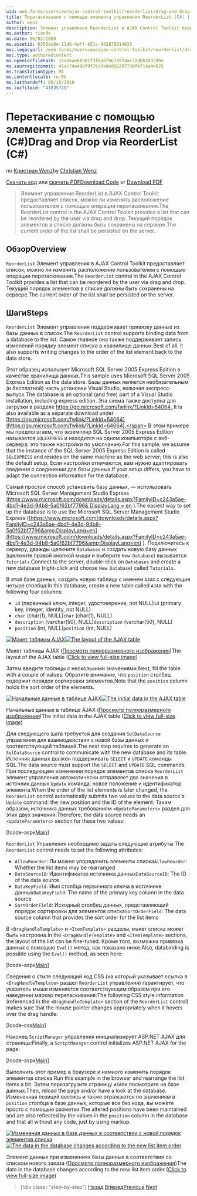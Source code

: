 ```yaml
---
uid: web-forms/overview/ajax-control-toolkit/reorderlist/drag-and-drop-via-reorderlist-cs
title: Перетаскивание с помощью элемента управления ReorderList (C#) | Документация Майкрософт
author: wenz
description: Элемент управления ReorderList в AJAX Control Toolkit предоставляет список, можно ли изменять расположение пользователем с помощью операции перетаскивания. Текущий порядок элементов в списке должны...
ms.author: riande
ms.date: 06/02/2008
ms.assetid: 6350ee8e-11d6-4aff-b51c-942878014835
msc.legacyurl: /web-forms/overview/ajax-control-toolkit/reorderlist/drag-and-drop-via-reorderlist-cs
msc.type: authoredcontent
ms.openlocfilehash: 15ae6ae60381f3f656f667a97dac72dbb283c80e
ms.sourcegitcommit: 45ac74e400f9f2b7dbded66297730f6f14a4eb25
ms.translationtype: MT
ms.contentlocale: ru-RU
ms.lasthandoff: 08/16/2018
ms.locfileid: "41835729"
---
```

<a name="drag-and-drop-via-reorderlist-c"></a><span data-ttu-id="c736a-104">Перетаскивание с помощью элемента управления ReorderList (C#)</span><span class="sxs-lookup"><span data-stu-id="c736a-104">Drag and Drop via ReorderList (C#)</span></span>
====================
<span data-ttu-id="c736a-105">по [Кристиан Wenz](https://github.com/wenz)</span><span class="sxs-lookup"><span data-stu-id="c736a-105">by [Christian Wenz](https://github.com/wenz)</span></span>

<span data-ttu-id="c736a-106">[Скачать код](http://download.microsoft.com/download/9/3/f/93f8daea-bebd-4821-833b-95205389c7d0/ReorderList5.cs.zip) или [скачать PDF](http://download.microsoft.com/download/2/d/c/2dc10e34-6983-41d4-9c08-f78f5387d32b/reorderlist5CS.pdf)</span><span class="sxs-lookup"><span data-stu-id="c736a-106">[Download Code](http://download.microsoft.com/download/9/3/f/93f8daea-bebd-4821-833b-95205389c7d0/ReorderList5.cs.zip) or [Download PDF](http://download.microsoft.com/download/2/d/c/2dc10e34-6983-41d4-9c08-f78f5387d32b/reorderlist5CS.pdf)</span></span>

> <span data-ttu-id="c736a-107">Элемент управления ReorderList в AJAX Control Toolkit предоставляет список, можно ли изменять расположение пользователем с помощью операции перетаскивания.</span><span class="sxs-lookup"><span data-stu-id="c736a-107">The ReorderList control in the AJAX Control Toolkit provides a list that can be reordered by the user via drag and drop.</span></span> <span data-ttu-id="c736a-108">Текущий порядок элементов в списке должны быть сохранены на сервере.</span><span class="sxs-lookup"><span data-stu-id="c736a-108">The current order of the list shall be persisted on the server.</span></span>


## <a name="overview"></a><span data-ttu-id="c736a-109">Обзор</span><span class="sxs-lookup"><span data-stu-id="c736a-109">Overview</span></span>

<span data-ttu-id="c736a-110">`ReorderList` Элемент управления в AJAX Control Toolkit предоставляет список, можно ли изменять расположение пользователем с помощью операции перетаскивания.</span><span class="sxs-lookup"><span data-stu-id="c736a-110">The `ReorderList` control in the AJAX Control Toolkit provides a list that can be reordered by the user via drag and drop.</span></span> <span data-ttu-id="c736a-111">Текущий порядок элементов в списке должны быть сохранены на сервере.</span><span class="sxs-lookup"><span data-stu-id="c736a-111">The current order of the list shall be persisted on the server.</span></span>

## <a name="steps"></a><span data-ttu-id="c736a-112">Шаги</span><span class="sxs-lookup"><span data-stu-id="c736a-112">Steps</span></span>

<span data-ttu-id="c736a-113">`ReorderList` Элемент управления поддерживает привязку данных из базы данных в список.</span><span class="sxs-lookup"><span data-stu-id="c736a-113">The `ReorderList` control supports binding data from a database to the list.</span></span> <span data-ttu-id="c736a-114">Самое главное она также поддерживает запись изменений порядку элемент списка в хранилище данных.</span><span class="sxs-lookup"><span data-stu-id="c736a-114">Best of all, it also supports writing changes to the order of the list element back to the data store.</span></span>

<span data-ttu-id="c736a-115">Этот образец использует Microsoft SQL Server 2005 Express Edition в качестве хранилища данных.</span><span class="sxs-lookup"><span data-stu-id="c736a-115">This sample uses Microsoft SQL Server 2005 Express Edition as the data store.</span></span> <span data-ttu-id="c736a-116">Базы данных является необязательным (и бесплатной) часть установки Visual Studio, включая экспресс-выпуск.</span><span class="sxs-lookup"><span data-stu-id="c736a-116">The database is an optional (and free) part of a Visual Studio installation, including express edition.</span></span> <span data-ttu-id="c736a-117">Эта схема также доступна для загрузки в разделе [ https://go.microsoft.com/fwlink/?LinkId=64064 ](https://go.microsoft.com/fwlink/?LinkId=64064).</span><span class="sxs-lookup"><span data-stu-id="c736a-117">It is also available as a separate download under [https://go.microsoft.com/fwlink/?LinkId=64064](https://go.microsoft.com/fwlink/?LinkId=64064).</span></span> <span data-ttu-id="c736a-118">В этом примере мы предполагаем, что экземпляр SQL Server 2005 Express Edition называется `SQLEXPRESS` и находится на одном компьютере с веб-сервера; это также настройки по умолчанию.</span><span class="sxs-lookup"><span data-stu-id="c736a-118">For this sample, we assume that the instance of the SQL Server 2005 Express Edition is called `SQLEXPRESS` and resides on the same machine as the web server; this is also the default setup.</span></span> <span data-ttu-id="c736a-119">Если настройки отличаются, вам нужно адаптировать сведения о соединении для базы данных.</span><span class="sxs-lookup"><span data-stu-id="c736a-119">If your setup differs, you have to adapt the connection information for the database.</span></span>

<span data-ttu-id="c736a-120">Самый простой способ установить базу данных, — использовать Microsoft SQL Server Management Studio Express ([https://www.microsoft.com/downloads/details.aspx?FamilyID=c243a5ae-4bd1-4e3d-94b8-5a0f62bf7796&amp; DisplayLang = en](https://www.microsoft.com/downloads/details.aspx?FamilyID=c243a5ae-4bd1-4e3d-94b8-5a0f62bf7796&amp;DisplayLang=en) ).</span><span class="sxs-lookup"><span data-stu-id="c736a-120">The easiest way to set up the database is to use the Microsoft SQL Server Management Studio Express ([https://www.microsoft.com/downloads/details.aspx?FamilyID=c243a5ae-4bd1-4e3d-94b8-5a0f62bf7796&amp;DisplayLang=en](https://www.microsoft.com/downloads/details.aspx?FamilyID=c243a5ae-4bd1-4e3d-94b8-5a0f62bf7796&amp;DisplayLang=en) ).</span></span> <span data-ttu-id="c736a-121">Подключитесь к серверу, дважды щелкните `Databases` и создать новую базу данных (щелкните правой кнопкой мыши и выберите `New Database`) вызывается `Tutorials`.</span><span class="sxs-lookup"><span data-stu-id="c736a-121">Connect to the server, double-click on `Databases` and create a new database (right-click and choose `New Database`) called `Tutorials`.</span></span>

<span data-ttu-id="c736a-122">В этой базе данных, создать новую таблицу с именем `AJAX` с следующие четыре столбца:</span><span class="sxs-lookup"><span data-stu-id="c736a-122">In this database, create a new table called `AJAX` with the following four columns:</span></span>

- <span data-ttu-id="c736a-123">`id` (первичный ключ, integer, удостоверение, not NULL)</span><span class="sxs-lookup"><span data-stu-id="c736a-123">`id` (primary key, integer, identity, not NULL)</span></span>
- <span data-ttu-id="c736a-124">`char` (char(1), NULL)</span><span class="sxs-lookup"><span data-stu-id="c736a-124">`char` (char(1), NULL)</span></span>
- <span data-ttu-id="c736a-125">`description` (varchar(50), NULL)</span><span class="sxs-lookup"><span data-stu-id="c736a-125">`description` (varchar(50), NULL)</span></span>
- <span data-ttu-id="c736a-126">`position` (int, NULL)</span><span class="sxs-lookup"><span data-stu-id="c736a-126">`position` (int, NULL)</span></span>


<span data-ttu-id="c736a-127">[![Макет таблицы AJAX](drag-and-drop-via-reorderlist-cs/_static/image2.png)](drag-and-drop-via-reorderlist-cs/_static/image1.png)</span><span class="sxs-lookup"><span data-stu-id="c736a-127">[![The layout of the AJAX table](drag-and-drop-via-reorderlist-cs/_static/image2.png)](drag-and-drop-via-reorderlist-cs/_static/image1.png)</span></span>

<span data-ttu-id="c736a-128">Макет таблицы AJAX ([Просмотр полноразмерного изображения](drag-and-drop-via-reorderlist-cs/_static/image3.png))</span><span class="sxs-lookup"><span data-stu-id="c736a-128">The layout of the AJAX table ([Click to view full-size image](drag-and-drop-via-reorderlist-cs/_static/image3.png))</span></span>


<span data-ttu-id="c736a-129">Затем введите таблицы с несколькими значениями.</span><span class="sxs-lookup"><span data-stu-id="c736a-129">Next, fill the table with a couple of values.</span></span> <span data-ttu-id="c736a-130">Обратите внимание, что `position` столбец содержит порядок сортировки элементов.</span><span class="sxs-lookup"><span data-stu-id="c736a-130">Note that the `position` column holds the sort order of the elements.</span></span>


<span data-ttu-id="c736a-131">[![Начальные данные в таблице AJAX](drag-and-drop-via-reorderlist-cs/_static/image5.png)](drag-and-drop-via-reorderlist-cs/_static/image4.png)</span><span class="sxs-lookup"><span data-stu-id="c736a-131">[![The initial data in the AJAX table](drag-and-drop-via-reorderlist-cs/_static/image5.png)](drag-and-drop-via-reorderlist-cs/_static/image4.png)</span></span>

<span data-ttu-id="c736a-132">Начальные данные в таблице AJAX ([Просмотр полноразмерного изображения](drag-and-drop-via-reorderlist-cs/_static/image6.png))</span><span class="sxs-lookup"><span data-stu-id="c736a-132">The initial data in the AJAX table ([Click to view full-size image](drag-and-drop-via-reorderlist-cs/_static/image6.png))</span></span>


<span data-ttu-id="c736a-133">Для следующего шага требуется для создания `SqlDataSource` управления для взаимодействия с новой базы данных и соответствующей таблицей.</span><span class="sxs-lookup"><span data-stu-id="c736a-133">The next step requires to generate an `SqlDataSource` control to communicate with the new database and its table.</span></span> <span data-ttu-id="c736a-134">Источник данных должен поддерживать `SELECT` и `UPDATE` команды SQL.</span><span class="sxs-lookup"><span data-stu-id="c736a-134">The data source must support the `SELECT` and `UPDATE` SQL commands.</span></span> <span data-ttu-id="c736a-135">При последующем изменении порядок элементов списка `ReorderList` элемент управления автоматически отправляет два значения в источник данных `Update` команда: новое положение и идентификатор элемента.</span><span class="sxs-lookup"><span data-stu-id="c736a-135">When the order of the list elements is later changed, the `ReorderList` control automatically submits two values to the data source's `Update` command: the new position and the ID of the element.</span></span> <span data-ttu-id="c736a-136">Таким образом, источника данных требованиям `<UpdateParameters>` раздел для этих двух значений:</span><span class="sxs-lookup"><span data-stu-id="c736a-136">Therefore, the data source needs an `<UpdateParameters>` section for these two values:</span></span>

[!code-aspx[Main](drag-and-drop-via-reorderlist-cs/samples/sample1.aspx)]

<span data-ttu-id="c736a-137">`ReorderList` Управления необходимо задать следующие атрибуты:</span><span class="sxs-lookup"><span data-stu-id="c736a-137">The `ReorderList` control needs to set the following attributes:</span></span>

- <span data-ttu-id="c736a-138">`AllowReorder`: Ли можно упорядочить элементы списка</span><span class="sxs-lookup"><span data-stu-id="c736a-138">`AllowReorder`: Whether the list items may be rearranged</span></span>
- <span data-ttu-id="c736a-139">`DataSourceID`: Идентификатор источника данных</span><span class="sxs-lookup"><span data-stu-id="c736a-139">`DataSourceID`: The ID of the data source</span></span>
- <span data-ttu-id="c736a-140">`DataKeyField`: Имя столбца первичного ключа в источнике данных</span><span class="sxs-lookup"><span data-stu-id="c736a-140">`DataKeyField`: The name of the primary key column in the data source</span></span>
- <span data-ttu-id="c736a-141">`SortOrderField`: Исходный столбец данных, представляющий порядок сортировки для элементов списка</span><span class="sxs-lookup"><span data-stu-id="c736a-141">`SortOrderField`: The data source column that provides the sort order for the list items</span></span>

<span data-ttu-id="c736a-142">В `<DragHandleTemplate>` и `<ItemTemplate>` разделы, макет списка может быть настроена.</span><span class="sxs-lookup"><span data-stu-id="c736a-142">In the `<DragHandleTemplate>` and `<ItemTemplate>` sections, the layout of the list can be fine-tuned.</span></span> <span data-ttu-id="c736a-143">Кроме того, возможна привязка данных с помощью `Eval()` метод, как показано ниже:</span><span class="sxs-lookup"><span data-stu-id="c736a-143">Also, databinding is possible using the `Eval()` method, as seen here:</span></span>

[!code-aspx[Main](drag-and-drop-via-reorderlist-cs/samples/sample2.aspx)]

<span data-ttu-id="c736a-144">Сведения о стиле следующий код CSS (на который указывает ссылка в `<DragHandleTemplate>` раздел `ReorderList` управления) гарантирует, что указатель мыши изменяется соответствующим образом при его наведении маркер перетаскивания:</span><span class="sxs-lookup"><span data-stu-id="c736a-144">The following CSS style information (referenced in the `<DragHandleTemplate>` section of the `ReorderList` control) makes sure that the mouse pointer changes appropriately when it hovers over the drag handle:</span></span>

[!code-css[Main](drag-and-drop-via-reorderlist-cs/samples/sample3.css)]

<span data-ttu-id="c736a-145">Наконец `ScriptManager` управления инициализирует ASP.NET AJAX для страницы:</span><span class="sxs-lookup"><span data-stu-id="c736a-145">Finally, a `ScriptManager` control initializes ASP.NET AJAX for the page:</span></span>

[!code-aspx[Main](drag-and-drop-via-reorderlist-cs/samples/sample4.aspx)]

<span data-ttu-id="c736a-146">Выполнить этот пример в браузере и немного изменить порядок элементов списка.</span><span class="sxs-lookup"><span data-stu-id="c736a-146">Run this example in the browser and rearrange the list items a bit.</span></span> <span data-ttu-id="c736a-147">Затем перезагрузите страницу и/или посмотрите на базе данных.</span><span class="sxs-lookup"><span data-stu-id="c736a-147">Then, reload the page and/or have a look at the database.</span></span> <span data-ttu-id="c736a-148">Измененная позиций вестись и также отражаются по значениям в `position` столбца в базе данных, которые все без кода, вы можете просто с помощью разметки.</span><span class="sxs-lookup"><span data-stu-id="c736a-148">The altered positions have been maintained and are also reflected by the values in the `position` column in the database and that all without any code, just by using markup.</span></span>


<span data-ttu-id="c736a-149">[![Изменения данных в базе данных в соответствии с новой порядок элементов списка](drag-and-drop-via-reorderlist-cs/_static/image8.png)](drag-and-drop-via-reorderlist-cs/_static/image7.png)</span><span class="sxs-lookup"><span data-stu-id="c736a-149">[![The data in the database changes according to the new list item order](drag-and-drop-via-reorderlist-cs/_static/image8.png)](drag-and-drop-via-reorderlist-cs/_static/image7.png)</span></span>

<span data-ttu-id="c736a-150">Элемент данных при изменениях базы данных в соответствии со списком нового заказа ([Просмотр полноразмерного изображения](drag-and-drop-via-reorderlist-cs/_static/image9.png))</span><span class="sxs-lookup"><span data-stu-id="c736a-150">The data in the database changes according to the new list item order ([Click to view full-size image](drag-and-drop-via-reorderlist-cs/_static/image9.png))</span></span>

> [!div class="step-by-step"]
> <span data-ttu-id="c736a-151">[Назад](using-postbacks-with-reorderlist-cs.md)
> [Вперед](using-postbacks-with-reorderlist-vb.md)</span><span class="sxs-lookup"><span data-stu-id="c736a-151">[Previous](using-postbacks-with-reorderlist-cs.md)
[Next](using-postbacks-with-reorderlist-vb.md)</span></span>
